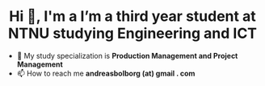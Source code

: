 <h1 align="center">Hi 👋, I'm a I’m a third year student at NTNU studying Engineering and ICT</h1>

- 🔭 My study specialization is **Production Management and Project Management**
- 📫 How to reach me **andreasbolborg (at) gmail . com**

